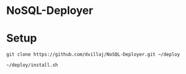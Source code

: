 # NoSQL-Deployer

# Setup

```
git clone https://github.com/dvillaj/NoSQL-Deployer.git ~/deploy

~/deploy/install.sh
```